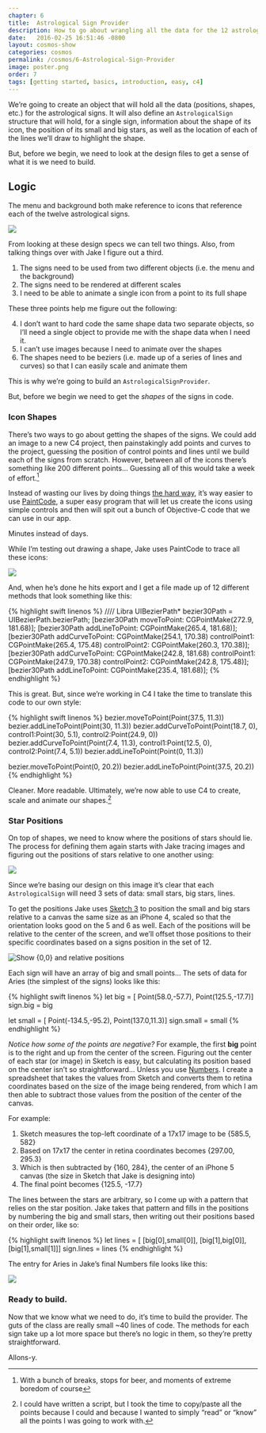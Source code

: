```yaml
---
chapter: 6
title:  Astrological Sign Provider
description: How to go about wrangling all the data for the 12 astrological signs.
date:   2016-02-25 16:51:46 -0800
layout: cosmos-show
categories: cosmos
permalink: /cosmos/6-Astrological-Sign-Provider
image: poster.png
order: 7
tags: [getting started, basics, introduction, easy, c4]
---
```


We’re going to create an object that will hold all the data (positions, shapes, etc.) for the astrological signs. It will also define an `AstrologicalSign` structure that will hold, for a single sign, information about the shape of its icon, the position of its small and big stars, as well as the location of each of the lines we’ll draw to highlight the shape.

But, before we begin, we need to look at the design files to get a sense of what it is we need to build.

## Logic

The menu and background both make reference to icons that reference each of the twelve astrological signs.

![](01.png)

From looking at these design specs we can tell two things. Also, from talking things over with Jake I figure out a third.

1. The signs need to be used from two different objects (i.e. the menu and the background)
2. The signs need to be rendered at different scales
3. I need to be able to animate a single icon from a point to its full shape

These three points help me figure out the following:

4. I don’t want to hard code the same shape data two separate objects, so I’ll need a single object to provide me with the shape data when I need it.
5. I can’t use images because I need to animate over the shapes
6. The shapes need to be beziers (i.e. made up of a series of lines and curves) so that I can easily scale and animate them

This is why we’re going to build an `AstrologicalSignProvider`.

But, before we begin we need to get the _shapes_ of the signs in code.

### Icon Shapes

There’s two ways to go about getting the shapes of the signs. We could add an image to a new C4 project, then painstakingly add points and curves to the project, guessing the position of control points and lines until we build each of the signs from scratch. However, between all of the icons there’s something like 200 different points… Guessing all of this would take a week of effort.[^1]

[^1]: With a bunch of breaks, stops for beer, and moments of extreme boredom of course

Instead of wasting our lives by doing things [the hard way](http://reliancehvg.co.in/store/images/P/hard%20way_dvd1.jpg), it’s way easier to use [PaintCode](http://www.paintcodeapp.com/), a super easy program that will let us create the icons using simple controls and then will spit out a bunch of Objective-C code that we can use in our app.

Minutes instead of days.

While I’m testing out drawing a shape, Jake uses PaintCode to trace all these icons:

![](02.png)

And, when he’s done he hits export and I get a file made up of 12 different methods that look something like this:

{% highlight swift linenos %}
//// Libra
UIBezierPath* bezier30Path = UIBezierPath.bezierPath;
[bezier30Path moveToPoint: CGPointMake(272.9, 181.68)];
[bezier30Path addLineToPoint: CGPointMake(265.4, 181.68)];
[bezier30Path addCurveToPoint: CGPointMake(254.1, 170.38) controlPoint1: CGPointMake(265.4, 175.48) controlPoint2: CGPointMake(260.3, 170.38)];
[bezier30Path addCurveToPoint: CGPointMake(242.8, 181.68) controlPoint1: CGPointMake(247.9, 170.38) controlPoint2: CGPointMake(242.8, 175.48)];
[bezier30Path addLineToPoint: CGPointMake(235.4, 181.68)];
{% endhighlight %}

This is great. But, since we’re working in C4 I take the time to translate this code to our own style:

{% highlight swift linenos %}
bezier.moveToPoint(Point(37.5, 11.3))
bezier.addLineToPoint(Point(30, 11.3))
bezier.addCurveToPoint(Point(18.7, 0), control1:Point(30, 5.1), control2:Point(24.9, 0))
bezier.addCurveToPoint(Point(7.4, 11.3), control1:Point(12.5, 0), control2:Point(7.4, 5.1))
bezier.addLineToPoint(Point(0, 11.3))

bezier.moveToPoint(Point(0, 20.2))
bezier.addLineToPoint(Point(37.5, 20.2))
{% endhighlight %}

Cleaner. More readable. Ultimately, we’re now able to use C4 to create, scale and animate our shapes.[^2]

[^2]: I could have written a script, but I took the time to copy/paste all the points because I could and because I wanted to simply “read” or “know” all the points I was going to work with.

### Star Positions

On top of shapes, we need to know where the positions of stars should lie. The process for defining them again starts with Jake tracing images and figuring out the positions of stars relative to one another using:

![](03.png)

Since we’re basing our design on this image it’s clear that each `AstrologicalSign` will need 3 sets of data: small stars, big stars, lines.

To get the positions Jake uses [Sketch 3](http://bohemiancoding.com/sketch/) to position the small and big stars relative to a canvas the same size as an iPhone 4, scaled so that the orientation looks good on the 5 and 6 as well. Each of the positions will be relative to the center of the screen, and we’ll offset those positions to their specific coordinates based on a signs position in the set of 12.

![Show {0,0} and relative positions](04.png)

Each sign will have an array of big and small points… The sets of data for Aries (the simplest of the signs) looks like this:

{% highlight swift linenos %}
let big = [
Point(58.0,-57.7),
Point(125.5,-17.7)]
sign.big = big

let small = [
Point(-134.5,-95.2),
Point(137.0,11.3)]
sign.small = small
{% endhighlight %}

_Notice how some of the points are negative?_ For example, the first __big__ point is to the right and up from the center of the screen. Figuring out the center of each star (or image) in Sketch is easy, but calculating its position based on the center isn’t so straightforward… Unless you use [Numbers](http://www.apple.com/ca/ios/numbers/). I create a spreadsheet that takes the values from Sketch and converts them to retina coordinates based on the size of the image being rendered, from which I am then able to subtract those values from the position of the center of the canvas.

For example:

1. Sketch measures the top-left coordinate of a 17x17 image to be {585.5, 582}
2. Based on 17x17 the center in retina coordinates becomes {297.00, 295.3}
3. Which is then subtracted by {160, 284}, the center of an iPhone 5 canvas (the size in Sketch that Jake is designing into)
4. The final point becomes {125.5, -17.7}

The lines between the stars are arbitrary, so I come up with a pattern that relies on the star position. Jake takes that pattern and fills in the positions by numbering the big and small stars, then writing out their positions based on their order, like so:

{% highlight swift linenos %}
let lines = [
[big[0],small[0]],
[big[1],big[0]],
[big[1],small[1]]]
sign.lines = lines
{% endhighlight %}

The entry for Aries in Jake’s final Numbers file looks like this:

![](05.png)

### Ready to build.

Now that we know what we need to do, it’s time to build the provider. The guts of the class are really small ~40 lines of code. The methods for each sign take up a lot more space but there’s no logic in them, so they’re pretty straightforward.

Allons-y.
